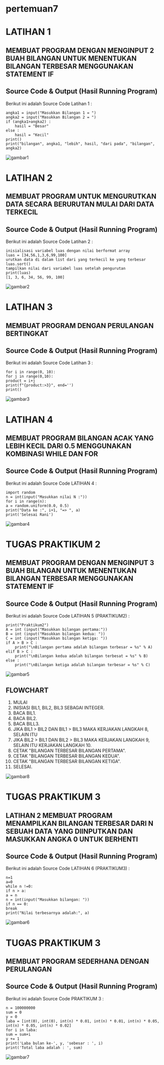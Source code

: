# pertemuan7

# LATIHAN 1 
## MEMBUAT PROGRAM DENGAN MENGINPUT 2 BUAH BILANGAN UNTUK MENENTUKAN BILANGAN TERBESAR MENGGUNAKAN STATEMENT IF

## Source Code & Output (Hasil Running Program)
Berikut ini adalah Source Code Latihan 1 :
```
angka1 = input("Masukkan Bilangan 1 = ")
angka2 = input("Masukkan Bilangan 2 = ")
if (angka1>angka2) :
    hasil = "Besar"
else :
    hasil = "Kecil"
print()
print("bilangan", angka1, "lebih", hasil, "dari pada", "bilangan", angka2)
```
![gambar1](gambar/ran1.png)


# LATIHAN 2
## MEMBUAT PROGRAM UNTUK MENGURUTKAN DATA SECARA BERURUTAN MULAI DARI DATA TERKECIL

## Source Code & Output (Hasil Running Program)
Berikut ini adalah Source Code Latihan 2 :
```
inisialisasi variabel luas dengan nilai berformat array
luas = [34,56,1,3,6,99,100]
urutkan data di dalam list dari yang terkecil ke yang terbesar
luas.sort()
tampilkan nilai dari variabel luas setelah pengurutan
print(luas)
[1, 3, 6, 34, 56, 99, 100]
```
![gambar2](gambar/ran2.png)

# LATIHAN 3
## MEMBUAT PROGRAM DENGAN PERULANGAN BERTINGKAT 

## Source Code & Output (Hasil Running Program)
Berikut ini adalah Source Code Latihan 3 :
```
for i in range(0, 10):
for j in range(0,10):
product = i+j
print(f"{product:>3}", end='')
print()
```
![gambar3](gambar/ran3.png)

# LATIHAN 4
## MEMBUAT PROGRAM BILANGAN ACAK YANG LEBIH KECIL DARI 0.5 MENGGUNAKAN KOMBINASI WHILE DAN FOR

## Source Code & Output (Hasil Running Program)
Berikut ini adalah Source Code LATIHAN 4 :
```
import random
n = int(input("Masukkan nilai N :"))
for i in range(n):
a = random.uniform(0.0, 0.5)
print("Data ke :", i+1, "=> ", a)
print('Selesai Rani')
```
![gambar4](gambar/ran4.png)

# TUGAS PRAKTIKUM 2
## MEMBUAT PROGRAM DENGAN MENGINPUT 3 BUAH BILANGAN UNTUK MENENTUKAN BILANGAN TERBESAR MENGGUNAKAN STATEMENT IF

## Source Code & Output (Hasil Running Program)
Berikut ini adalah Source Code LATIHAN 5 (PRAKTIKUM2) :
```
print("Praktikum2")
A = int (input("Masukkan bilangan pertama:"))
B = int (input("Masukkan bilangan kedua: "))
C = int (input("Masukkan bilangan ketiga: "))
if A > B > C :
    print("\nBilangan pertama adalah bilangan terbesar = %s" % A)
elif B > C :
    print("\nBilangan kedua adalah bilangan terbesat = %s" % B)
else :
    print("\nBilangan ketiga adalah bilangan terbesar = %s" % C)
```
![gambar5](gambar/ran5.png)

## FLOWCHART 
1. MULAI
2. INISIASI BIL1, BIL2, BIL3 SEBAGAI INTEGER.
3. BACA BIL1.
4. BACA BIL2.
5. BACA BILL3.
6. JIKA BIL1 > BIL2 DAN BIL1 > BIL3 MAKA KERJAKAN LANGKAH 8, SELAIN ITU
7. JIKA BIL2 > BIL1 DAN BIL2 > BIL3 MAKA KERJAKAN LANGKAH 9, SELAIN ITU KERJAKAN LANGKAH 10.
8. CETAK "BILANGAN TERBESAR BILANGAN PERTAMA".
9. CETAK "BILANGAN TERBESAR BILANGAN KEDUA".
10. CETAK "BILANGAN TERBESAR BILANGAN KETIGA".
11. SELESAI.

![gambar8](gambar/ran8.png)

# TUGAS PRAKTIKUM 3
## LATIHAN 2 MEMBUAT PROGRAM MENAMPILKAN BILANGAN TERBESAR DARI N SEBUAH DATA YANG DIINPUTKAN DAN MASUKKAN ANGKA 0 UNTUK BERHENTI

## Source Code & Output (Hasil Running Program)
Berikut ini adalah Source Code LATIHAN 6 (PRAKTIKUM3) :
```
n=1
a=0
while n !=0:
if n > a:
a = n
n = int(input("Masukkan bilangan: "))
if n == 0:
break
print("Nilai terbesarnya adalah:", a)
```
![gambar6](gambar/ran6.png)

# TUGAS PRAKTIKUM 3
## MEMBUAT PROGRAM SEDERHANA DENGAN PERULANGAN

## Source Code & Output (Hasil Running Program)
Berikut ini adalah Source Code PRAKTIKUM 3 :
```
n = 100000000
sum = 0
y = 0
laba = [int(0), int(0), int(n) * 0.01, int(n) * 0.01, int(n) * 0.05, int(n) * 0.05, int(n) * 0.02]
for i in laba:
sum = sum+i
y += 1
print('Laba bulan ke-', y, 'sebesar : ', i)
print('Total laba adalah : ', sum)
```
![gambar7](gambar/ran7.png)